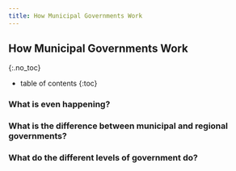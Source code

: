 ```yaml
---
title: How Municipal Governments Work
---
```


How Municipal Governments Work
----------------------
{:.no_toc}

* table of contents
{:toc}

### What is even happening? 

### What is the difference between municipal and regional governments?

### What do the different levels of government do?


